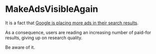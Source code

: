 # MakeAdsVisibleAgain

It is a fact that [Google is placing more ads in their search results](https://qz.com/900349/google-goog-has-been-quietly-placing-more-ads-in-search-results/).

As a consequence, users are reading an increasing number of paid-for results, giving up on research quality.

Be aware of it.
